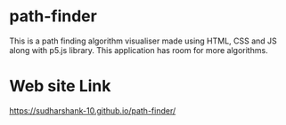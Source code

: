 # path-finder

This is a path finding algorithm visualiser made using HTML, CSS and JS along with p5.js library. This application has room for more algorithms.

# Web site Link
https://sudharshank-10.github.io/path-finder/

